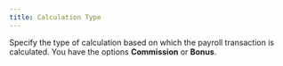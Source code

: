 ```yaml
---
title: Calculation Type
---
```



Specify the type of calculation based on which the payroll transaction  is calculated. You have the options **Commission**  or **Bonus**.
